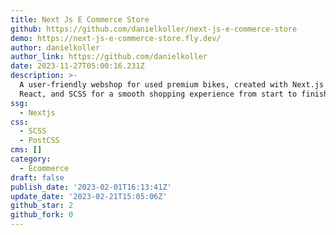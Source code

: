 ```yaml
---
title: Next Js E Commerce Store
github: https://github.com/danielkoller/next-js-e-commerce-store
demo: https://next-js-e-commerce-store.fly.dev/
author: danielkoller
author_link: https://github.com/danielkoller
date: 2023-11-27T05:00:16.231Z
description: >-
  A user-friendly webshop for used premium bikes, created with Next.js (v13),
  React, and SCSS for a smooth shopping experience from start to finish
ssg:
  - Nextjs
css:
  - SCSS
  - PostCSS
cms: []
category:
  - Ecommerce
draft: false
publish_date: '2023-02-01T16:13:41Z'
update_date: '2023-02-21T15:05:06Z'
github_star: 2
github_fork: 0
---
```

